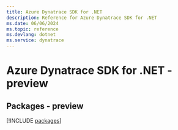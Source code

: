 ```yaml
---
title: Azure Dynatrace SDK for .NET
description: Reference for Azure Dynatrace SDK for .NET
ms.date: 06/06/2024
ms.topic: reference
ms.devlang: dotnet
ms.service: dynatrace
---
```

# Azure Dynatrace SDK for .NET - preview
## Packages - preview
[!INCLUDE [packages](dynatrace-index.md)]
